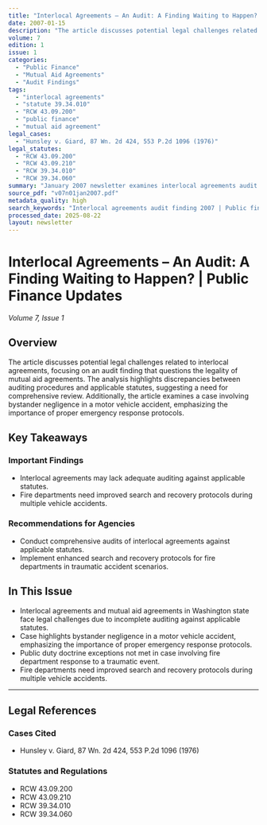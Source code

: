```yaml
---
title: "Interlocal Agreements – An Audit: A Finding Waiting to Happen? | Public Finance Updates"
date: 2007-01-15
description: "The article discusses potential legal challenges related to interlocal agreements, focusing on an audit finding that questions the legality of mutual aid agreements. The analysis highlights discrepancies between auditing procedures and applicable statutes, suggesting a need for comprehensive review. Additionally, the article examines a case involving bystander negligence in a motor vehicle accident, emphasizing the importance of proper emergency response protocols."
volume: 7
edition: 1
issue: 1
categories:
  - "Public Finance"
  - "Mutual Aid Agreements"
  - "Audit Findings"
tags:
  - "interlocal agreements"
  - "statute 39.34.010"
  - "RCW 43.09.200"
  - "public finance"
  - "mutual aid agreement"
legal_cases:
  - "Hunsley v. Giard, 87 Wn. 2d 424, 553 P.2d 1096 (1976)"
legal_statutes:
  - "RCW 43.09.200"
  - "RCW 43.09.210"
  - "RCW 39.34.010"
  - "RCW 39.34.060"
summary: "January 2007 newsletter examines interlocal agreements audit findings questioning mutual aid agreement legality under RCW 39.34.010 and 39.34.060, analyzes discrepancies between auditing procedures and applicable statutes under RCW 43.09.200 and 43.09.210, discusses public finance updates affecting fire departments, reviews Hunsley v. Giard precedent for motor vehicle accident bystander negligence, and provides comprehensive guidance on proper emergency response protocols and interlocal agreement compliance requirements."
source_pdf: "v07n01jan2007.pdf"
metadata_quality: high
search_keywords: "Interlocal agreements audit finding 2007 | Public finance legal updates | Mutual aid agreement statute analysis | Fire department emergency protocol improvement..."
processed_date: 2025-08-22
layout: newsletter
---
```


# Interlocal Agreements – An Audit: A Finding Waiting to Happen? | Public Finance Updates

*Volume 7, Issue 1*

## Overview

The article discusses potential legal challenges related to interlocal agreements, focusing on an audit finding that questions the legality of mutual aid agreements. The analysis highlights discrepancies between auditing procedures and applicable statutes, suggesting a need for comprehensive review. Additionally, the article examines a case involving bystander negligence in a motor vehicle accident, emphasizing the importance of proper emergency response protocols.

## Key Takeaways

### Important Findings

- Interlocal agreements may lack adequate auditing against applicable statutes.
- Fire departments need improved search and recovery protocols during multiple vehicle accidents.

### Recommendations for Agencies

- Conduct comprehensive audits of interlocal agreements against applicable statutes.
- Implement enhanced search and recovery protocols for fire departments in traumatic accident scenarios.

## In This Issue

- Interlocal agreements and mutual aid agreements in Washington state face legal challenges due to incomplete auditing against applicable statutes.
- Case highlights bystander negligence in a motor vehicle accident, emphasizing the importance of proper emergency response protocols.
- Public duty doctrine exceptions not met in case involving fire department response to a traumatic event.
- Fire departments need improved search and recovery protocols during multiple vehicle accidents.

---

## Legal References

### Cases Cited

- Hunsley v. Giard, 87 Wn. 2d 424, 553 P.2d 1096 (1976)

### Statutes and Regulations

- RCW 43.09.200
- RCW 43.09.210
- RCW 39.34.010
- RCW 39.34.060

